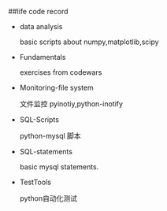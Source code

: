 ##life code record

* data analysis
    
    basic scripts about numpy,matplotlib,scipy

* Fundamentals
   
    exercises from codewars

* Monitoring-file system

    文件监控
    pyinotiy,python-inotify
    
* SQL-Scripts
    
    python-mysql 脚本

* SQL-statements

    basic mysql statements.
    
* TestTools

    python自动化测试


